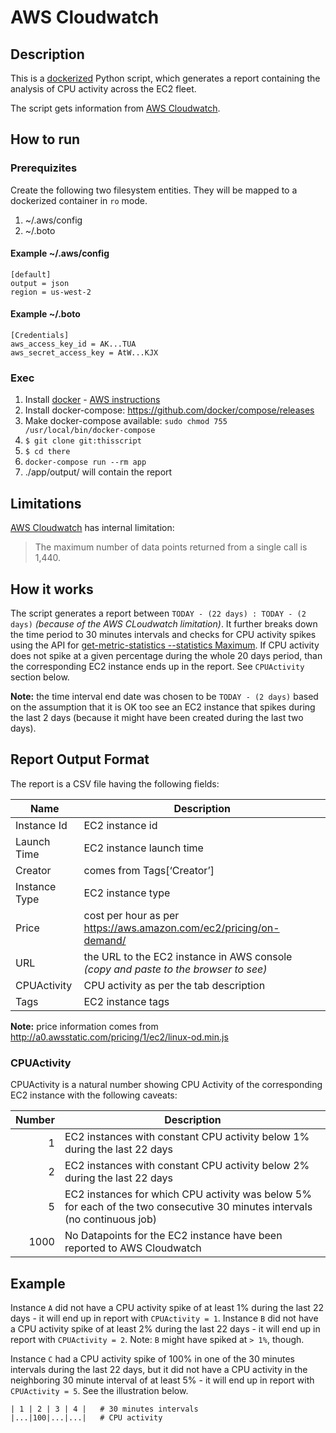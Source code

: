 # AWS Cloudwatch

## Description

This is a [dockerized](https://www.docker.com/) Python script, which generates a report containing the analysis of CPU activity across the EC2 fleet.

The script gets information from [AWS Cloudwatch](http://docs.aws.amazon.com/cli/latest/reference/cloudwatch/get-metric-statistics.html).

## How to run

### Prerequizites

Create the following two filesystem entities.  They will be mapped to a dockerized container in `ro` mode.

1. ~/.aws/config
2. ~/.boto

#### Example ~/.aws/config

```
[default]
output = json
region = us-west-2
```

#### Example ~/.boto

```
[Credentials]
aws_access_key_id = AK...TUA
aws_secret_access_key = AtW...KJX
```

### Exec

1. Install [docker](https://www.docker.com/) - [AWS instructions](https://docs.aws.amazon.com/AmazonECS/latest/developerguide/docker-basics.html)
2. Install docker-compose: https://github.com/docker/compose/releases
3. Make docker-compose available: `sudo chmod 755 /usr/local/bin/docker-compose`
4. `$ git clone git:thisscript`
5. `$ cd there`
6. `docker-compose run --rm app`
7. ./app/output/ will contain the report

## Limitations

[AWS Cloudwatch](http://docs.aws.amazon.com/cli/latest/reference/cloudwatch/get-metric-statistics.html) has internal limitation:

> The maximum number of data points returned from a single call is 1,440.

## How it works

The script generates a report between `TODAY - (22 days) : TODAY - (2 days)` _(because of the AWS CLoudwatch limitation)_. It further breaks down the time period to 30 minutes intervals and checks for CPU activity spikes using the API for [get-metric-statistics --statistics Maximum](http://docs.aws.amazon.com/cli/latest/reference/cloudwatch/get-metric-statistics.html). If CPU activity does not spike at a given percentage during the whole 20 days period, than the corresponding EC2 instance ends up in the report. See `CPUActivity` section below.

**Note:** the time interval end date was chosen to be `TODAY - (2 days)` based on the assumption that it is OK too see an EC2 instance that spikes during the last 2 days (because it might have been created during the last two days).

## Report Output Format

The report is a CSV file having the following fields:

| Name          | Description |
| ------------- | ----------- |
| Instance Id   | EC2 instance id |
| Launch Time   | EC2 instance launch time |
| Creator       | comes from Tags[‘Creator’] |
| Instance Type | EC2 instance type |
| Price         | cost per hour as per <https://aws.amazon.com/ec2/pricing/on-demand/> |
| URL           | the URL to the EC2 instance in AWS console _(copy and paste to the browser to see)_ |
| CPUActivity   | CPU activity as per the tab description |
| Tags          | EC2 instance tags |

**Note:** price information comes from <http://a0.awsstatic.com/pricing/1/ec2/linux-od.min.js>

### CPUActivity

CPUActivity is a natural number showing CPU Activity of the corresponding EC2 instance with the following caveats:

| Number | Description |
| ------:| ----------- |
| 1      | EC2 instances with constant CPU activity below 1% during the last 22 days |
| 2      | EC2 instances with constant CPU activity below 2% during the last 22 days |
| 5      | EC2 instances for which CPU activity was below 5% for each of the two consecutive 30 minutes intervals (no continuous job) |
| 1000   | No Datapoints for the EC2 instance have been reported to AWS Cloudwatch |

## Example

Instance `A` did not have a CPU activity spike of at least 1% during the last 22 days - it will end up in report with `CPUActivity = 1`.
Instance `B` did not have a CPU activity spike of at least 2% during the last 22 days - it will end up in report with `CPUActivity = 2`. Note: `B` might have spiked at `> 1%`, though.

Instance `C` had a CPU activity spike of 100% in one of the 30 minutes intervals during the last 22 days, but it did not have a CPU activity in the neighboring 30 minute interval of at least 5% - it will end up in report with `CPUActivity = 5`. See the illustration below.

```
| 1 | 2 | 3 | 4 |   # 30 minutes intervals
|...|100|...|...|   # CPU activity
```

